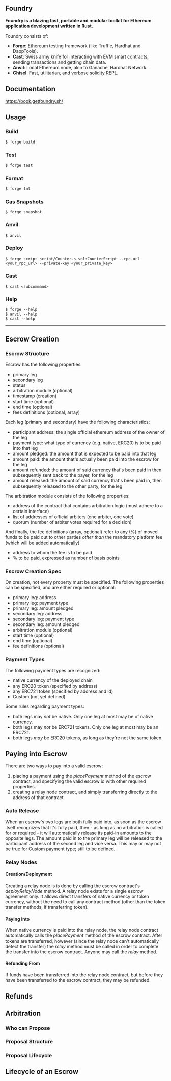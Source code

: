 ## Foundry

**Foundry is a blazing fast, portable and modular toolkit for Ethereum application development written in Rust.**

Foundry consists of:

- **Forge**: Ethereum testing framework (like Truffle, Hardhat and DappTools).
- **Cast**: Swiss army knife for interacting with EVM smart contracts, sending transactions and getting chain data.
- **Anvil**: Local Ethereum node, akin to Ganache, Hardhat Network.
- **Chisel**: Fast, utilitarian, and verbose solidity REPL.

## Documentation

https://book.getfoundry.sh/

## Usage

### Build

```shell
$ forge build
```

### Test

```shell
$ forge test
```

### Format

```shell
$ forge fmt
```

### Gas Snapshots

```shell
$ forge snapshot
```

### Anvil

```shell
$ anvil
```

### Deploy

```shell
$ forge script script/Counter.s.sol:CounterScript --rpc-url <your_rpc_url> --private-key <your_private_key>
```

### Cast

```shell
$ cast <subcommand>
```

### Help

```shell
$ forge --help
$ anvil --help
$ cast --help
```

---

## Escrow Creation

### Escrow Structure

Escrow has the following properties:

- primary leg
- secondary leg
- status
- arbitration module (optional)
- timestamp (creation)
- start time (optional)
- end time (optional)
- fees definitions (optional, array)

Each leg (primary and secondary) have the following characteristics:

- participant address: the single official ethereum address of the owner of the leg
- payment type: what type of currency (e.g. native, ERC20) is to be paid into that leg
- amount pledged: the amount that is expected to be paid into that leg
- amount paid: the amount that's actually been paid into the escrow for the leg
- amount refunded: the amount of said currency that's been paid in then subsequently sent back to the payer, for the leg
- amount released: the amount of said currency that's been paid in, then subsequently released to the other party, for the leg

The arbitration module consists of the following properties:

- address of the contract that contains arbitration logic (must adhere to a certain interface)
- list of addresses of official arbiters (one arbiter, one vote)
- quorum (number of arbiter votes required for a decision)

And finally, the fee definitions (array, optional) refer to any (%) of moved funds to be paid out to other parties _other than_ the mandatory platform fee (which will be added automatically)

- address to whom the fee is to be paid
- % to be paid, expressed as number of basis points

### Escrow Creation Spec

On creation, not every property must be specified. The following properties can be specified, and are either required or optional:

- primary leg: address
- primary leg: payment type
- primary leg: amount pledged
- secondary leg: address
- secondary leg: payment type
- secondary leg: amount pledged
- arbitration module (optional)
- start time (optional)
- end time (optional)
- fee definitions (optional)

### Payment Types

The following payment types are recognized:

- native currency of the deployed chain
- any ERC20 token (specified by address)
- any ERC721 token (specified by address and id)
- Custom (not yet defined)

Some rules regarding payment types:

- both legs may _not_ be native. Only one leg at most may be of native currency.
- both legs may _not_ be ERC721 tokens. Only one leg at most may be an ERC721.
- both legs _may_ be ERC20 tokens, as long as they're not the same token.

## Paying into Escrow

There are two ways to pay into a valid escrow:

1. placing a payment using the _placePayment_ method of the escrow contract, and specifying the valid escrow id with other required properties.
2. creating a relay node contract, and simply transferring directly to the address of that contract.

### Auto Release

When an escrow's two legs are both fully paid into, as soon as the escrow itself recognizes that it's fully paid, then - as long as no arbitration is called for or required - it will automatically release its paid-in amounts to the opposite legs. The amount paid in to the primary leg will be released to the participant address of the second leg and vice versa. This may or may not be true for Custom payment type; still to be defined.

### Relay Nodes

#### Creation/Deployment

Creating a relay node is is done by calling the escrow contract's _deployRelayNode_ method. A relay node exists for a single escrow agreement only. It allows direct transfers of native currency or token currency, without the need to call any contract method (other than the token transfer methods, if transferring token).

#### Paying Into

When native currency is paid into the relay node, the relay node contract automatically calls the _placePayment_ method of the escrow contract. After tokens are transferred, however (since the relay node can't automatically detect the transfer) the _relay_ method must be called in order to complete the transfer into the escrow contract. Anyone may call the _relay_ method.

#### Refunding From

If funds have been transferred into the relay node contract, but before they have been transferred to the escrow contract, they may be refunded.

## Refunds

## Arbitration

### Who can Propose

### Proposal Structure

### Proposal Lifecycle

## Lifecycle of an Escrow
